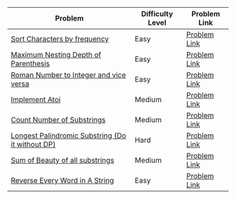 | Problem                                                   | Difficulty Level | Problem Link                                               |
|-----------------------------------------------------------|------------------|------------------------------------------------------------|
| [Sort Characters by frequency](https://www.geeksforgeeks.org/sort-characters-by-frequency/) | Easy             | [Problem Link](https://practice.geeksforgeeks.org/problems/sort-characters-by-frequency/1)      |
| [Maximum Nesting Depth of Parenthesis](https://www.geeksforgeeks.org/maximum-nesting-depth-of-the-parentheses/) | Easy             | [Problem Link](https://practice.geeksforgeeks.org/problems/maximum-nesting-depth/1)             |
| [Roman Number to Integer and vice versa](https://www.geeksforgeeks.org/roman-number-to-integer-and-vice-versa/) | Easy             | [Problem Link](https://practice.geeksforgeeks.org/problems/roman-number-to-integer-and-vice-versa/1) |
| [Implement Atoi](https://www.geeksforgeeks.org/implement-atoi/) | Medium           | [Problem Link](https://practice.geeksforgeeks.org/problems/implement-atoi/1)                    |
| [Count Number of Substrings](https://www.geeksforgeeks.org/count-number-of-substrings-with-exactly-k-distinct-characters/) | Medium           | [Problem Link](https://practice.geeksforgeeks.org/problems/count-number-of-substrings/1)        |
| [Longest Palindromic Substring (Do it without DP)](https://www.geeksforgeeks.org/longest-palindromic-substring-set-2/) | Hard             | [Problem Link](https://practice.geeksforgeeks.org/problems/longest-palindromic-substring/0)     |
| [Sum of Beauty of all substrings](https://www.geeksforgeeks.org/sum-of-beauty-of-all-substrings-of-a-string/) | Medium           | [Problem Link](https://practice.geeksforgeeks.org/problems/sum-of-beauty-of-all-substrings/1)   |
| [Reverse Every Word in A String](https://www.geeksforgeeks.org/reverse-words-in-a-given-string/) | Easy             | [Problem Link](https://practice.geeksforgeeks.org/problems/reverse-words-in-a-given-string/0)   |
